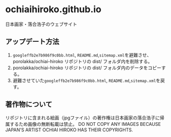 # ochiaihiroko.github.io
日本画家・落合浩子のウェブサイト

## アップデート方法
1. ```googleffb2e7b986f9c0bb.html```, ```README.md```,```sitemap.xml```を避難させ、porolakka/ochiai-hiroko リポジトリの dist/ フォルダ内を削除する。
2. porolakka/ochiai-hiroko リポジトリの dist/ フォルダ内のデータをコピーする。
3. 避難させていた```googleffb2e7b986f9c0bb.html```, ```README.md```,```sitemap.xml```を戻す。

## 著作物について
リポジトリに含まれる絵画（jpgファイル）の著作権は日本画家の落合浩子に帰属するため画像の無断転載は禁止。
DO NOT COPY ANY IMAGES BECAUSE JAPAN'S ARTIST OCHIAI HIROKO HAS THEIR COPYRIGHTS.